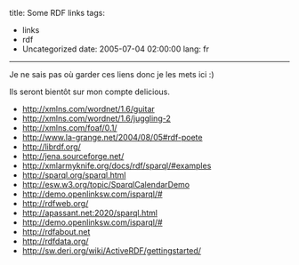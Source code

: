 title: Some RDF links
tags:
- links
- rdf
- Uncategorized
date: 2005-07-04 02:00:00
lang: fr
---

Je ne sais pas où garder ces liens donc je les mets ici :)

Ils seront bientôt sur mon compte delicious.

*   http://xmlns.com/wordnet/1.6/guitar
*   http://xmlns.com/wordnet/1.6/juggling-2
*   http://xmlns.com/foaf/0.1/
*   http://www.la-grange.net/2004/08/05#rdf-poete
*   http://librdf.org/
*   http://jena.sourceforge.net/
*   http://xmlarmyknife.org/docs/rdf/sparql/#examples
*   http://sparql.org/sparql.html
*   http://esw.w3.org/topic/SparqlCalendarDemo
*   http://demo.openlinksw.com/isparql/#
*   http://rdfweb.org/
*   http://apassant.net:2020/sparql.html
*   http://demo.openlinksw.com/isparql/#
*   http://rdfabout.net
*   http://rdfdata.org/
*   http://sw.deri.org/wiki/ActiveRDF/gettingstarted/
